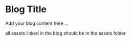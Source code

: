 # Blog Title

Add your blog content here ...

all assets linked in the blog should be in the assets folder
